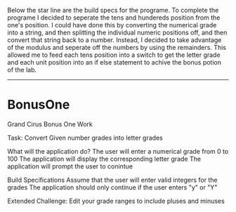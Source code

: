 Below the star line are the build specs for the programe. To complete the programe I decided to seperate the tens and hundereds position
from the one's position. I could have done this by converting the numerical grade into a string, and then splitting the individual numeric
positions off, and then convert that string back to a number. Instead, I decided to take advantage of the modulus and seperate off the
numbers by using the remainders. This allowed me to feed each tens position into a switch to get the letter grade and each unit position
into an if else statement to achive the bonus potion of the lab.

******************************************
# BonusOne
Grand Cirus Bonus One Work

Task: Convert Given number grades into letter grades

What will the application do?
  The user will enter a numerical grade from 0 to 100
  The application will display the corresponding letter grade
  The application will prompt the user to conintue
  
Build Specifications
  Assume that the user will enter valid integers for the grades
  The application should only continue if the user enters "y" or "Y"

Extended Challenge:
  Edit your grade ranges to include pluses and minuses
  
  
